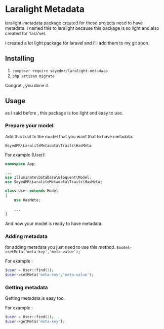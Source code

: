 # Laralight Metadata
laralight-metadata package created for those projects need to have metadata.
i named this to laralight because this package is so light and also created for 'lara'vel. 

i created a lot light package for laravel and i'll add them to my git soon.

## Installing

1. `composer require seyedmr/laralight-metadata`
2. `php artisan migrate`

Congrat , you done it.

## Usage
as i said before , this package is too light and easy to use.

### Prepare your model
Add this trait to the model that you want that to have metadata.

`SeyedMR\LaraliteMetadata\Traits\HasMeta`

For example (User):

```php
namespace App;

...
use Illuminate\Database\Eloquent\Model;
use SeyedMR\LaraliteMetadata\Traits\HasMeta;

class User extends Model
{
    use HasMeta;
    
    ...
}
```

And now your model is ready to have metadata.

### Adding metadata
for adding metadata you just need to use this method.
`$model->setMeta('meta-key','meta-value');`

For example :
```php
$user = User::find(1);
$user->setMeta('meta-key','meta-value');
```
 ### Getting metadata

Getting metadata is easy too.

For example :
```php
$user = User::find(1);
$user->getMeta('meta-key');
```
